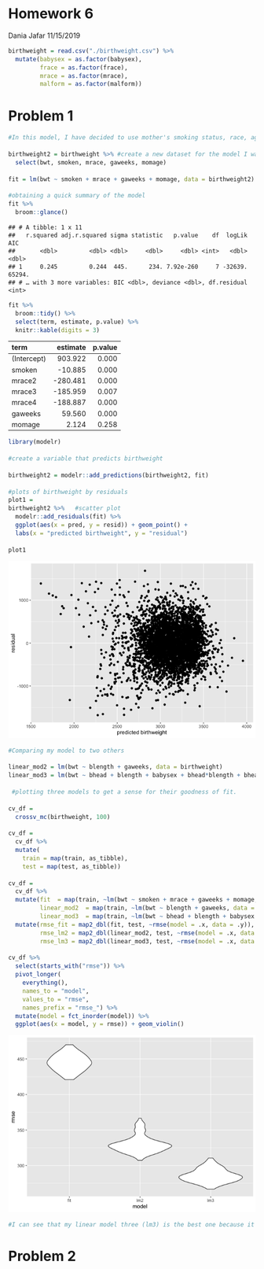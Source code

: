 Homework 6
================
Dania Jafar
11/15/2019

``` r
birthweight = read.csv("./birthweight.csv") %>% 
  mutate(babysex = as.factor(babysex),
         frace = as.factor(frace),
         mrace = as.factor(mrace),
         malform = as.factor(malform))
```

# Problem 1

``` r
#In this model, I have decided to use mother's smoking status, race, age at delivery, and baby's gestational age in weeks as the predictors for my model. I have chosen these factors as they seem to be some of the most important predictors for a child's weight at birth. 

birthweight2 = birthweight %>% #create a new dataset for the model I want to generate
  select(bwt, smoken, mrace, gaweeks, momage)

fit = lm(bwt ~ smoken + mrace + gaweeks + momage, data = birthweight2)

#obtaining a quick summary of the model 
fit %>% 
  broom::glance()
```

    ## # A tibble: 1 x 11
    ##   r.squared adj.r.squared sigma statistic   p.value    df  logLik    AIC
    ##       <dbl>         <dbl> <dbl>     <dbl>     <dbl> <int>   <dbl>  <dbl>
    ## 1     0.245         0.244  445.      234. 7.92e-260     7 -32639. 65294.
    ## # … with 3 more variables: BIC <dbl>, deviance <dbl>, df.residual <int>

``` r
fit %>% 
  broom::tidy() %>% 
  select(term, estimate, p.value) %>% 
  knitr::kable(digits = 3)
```

| term        |  estimate | p.value |
| :---------- | --------: | ------: |
| (Intercept) |   903.922 |   0.000 |
| smoken      |  \-10.885 |   0.000 |
| mrace2      | \-280.481 |   0.000 |
| mrace3      | \-185.959 |   0.007 |
| mrace4      | \-188.887 |   0.000 |
| gaweeks     |    59.560 |   0.000 |
| momage      |     2.124 |   0.258 |

``` r
library(modelr)

#create a variable that predicts birthweight

birthweight2 = modelr::add_predictions(birthweight2, fit)

#plots of birthweight by residuals 
plot1 = 
birthweight2 %>%   #scatter plot
  modelr::add_residuals(fit) %>% 
  ggplot(aes(x = pred, y = resid)) + geom_point() +
  labs(x = "predicted birthweight", y = "residual")

plot1
```

![](Homework-6_files/figure-gfm/unnamed-chunk-2-1.png)<!-- -->

``` r
#Comparing my model to two others

linear_mod2 = lm(bwt ~ blength + gaweeks, data = birthweight)
linear_mod3 = lm(bwt ~ bhead + blength + babysex + bhead*blength + bhead*babysex + blength*babysex + bhead*blength*babysex, data = birthweight)

 #plotting three models to get a sense for their goodness of fit.

cv_df = 
  crossv_mc(birthweight, 100)

cv_df =
  cv_df %>% 
  mutate(
    train = map(train, as_tibble),
    test = map(test, as_tibble))

cv_df = 
  cv_df %>% 
  mutate(fit  = map(train, ~lm(bwt ~ smoken + mrace + gaweeks + momage, data = .x)),
         linear_mod2  = map(train, ~lm(bwt ~ blength + gaweeks, data = .x)),
         linear_mod3  = map(train, ~lm(bwt ~ bhead + blength + babysex + bhead*blength + bhead*babysex + blength*babysex + bhead*blength*babysex, data = .x))) %>% 
  mutate(rmse_fit = map2_dbl(fit, test, ~rmse(model = .x, data = .y)),
         rmse_lm2 = map2_dbl(linear_mod2, test, ~rmse(model = .x, data = .y)),
         rmse_lm3 = map2_dbl(linear_mod3, test, ~rmse(model = .x, data = .y)))

cv_df %>% 
  select(starts_with("rmse")) %>% 
  pivot_longer(
    everything(),
    names_to = "model", 
    values_to = "rmse",
    names_prefix = "rmse_") %>% 
  mutate(model = fct_inorder(model)) %>% 
  ggplot(aes(x = model, y = rmse)) + geom_violin()
```

![](Homework-6_files/figure-gfm/unnamed-chunk-3-1.png)<!-- -->

``` r
#I can see that my linear model three (lm3) is the best one because it produces the lowest root mean square error. 
```

# Problem 2
